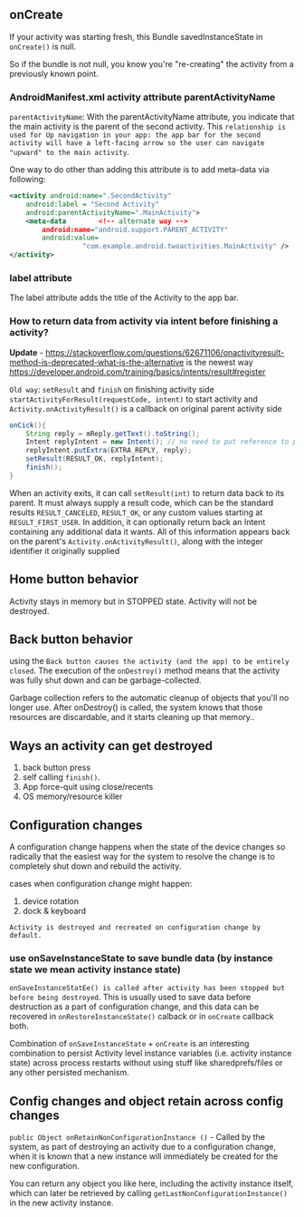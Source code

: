 ## onCreate

If your activity was starting fresh, this Bundle savedInstanceState in `onCreate()` is null. 

So if the bundle is not null, you know you're "re-creating" the activity from a previously known point.



### AndroidManifest.xml activity attribute parentActivityName

`parentActivityName`: With the parentActivityName attribute, you indicate that the main activity is the parent of the second activity. This `relationship is used for Up navigation in your app: the app bar for the second activity will have a left-facing arrow so the user can navigate "upward" to the main activity`.

One way to do other than adding this attribute is to add meta-data via following:
```xml
<activity android:name=".SecondActivity"
    android:label = "Second Activity"
    android:parentActivityName=".MainActivity">
    <meta-data        <!-- alternate way -->
        android:name="android.support.PARENT_ACTIVITY"
        android:value=
                  "com.example.android.twoactivities.MainActivity" />
</activity>
```


### label attribute

The label attribute adds the title of the Activity to the app bar.

### How to return data from activity via intent before finishing a activity?

**Update** - https://stackoverflow.com/questions/62671106/onactivityresult-method-is-deprecated-what-is-the-alternative is the newest way
https://developer.android.com/training/basics/intents/result#register

`Old way`:
`setResult` and `finish` on finishing activity side
`startActivityForResult(requestCode, intent)` to start activity and `Activity.onActivityResult()` is a callback on original parent activity side

```java
onCick(){
    String reply = mReply.getText().toString();
    Intent replyIntent = new Intent(); // no need to put reference to parentActivity
    replyIntent.putExtra(EXTRA_REPLY, reply);
    setResult(RESULT_OK, replyIntent);
    finish();
}
```

When an activity exits, it can call `setResult(int)` to return data back to its parent. It must always supply a result code, which can be the standard results `RESULT_CANCELED`, `RESULT_OK`, or any custom values starting at `RESULT_FIRST_USER`. In addition, it can optionally return back an Intent containing any additional data it wants. All of this information appears back on the parent's `Activity.onActivityResult()`, along with the integer identifier it originally supplied

## Home button behavior

Activity stays in memory but in STOPPED state. Activity will not be destroyed.


## Back button behavior

using the `Back button causes the activity (and the app) to be entirely closed`. The execution of the `onDestroy()` method means that the activity was fully shut down and can be garbage-collected. 

Garbage collection refers to the automatic cleanup of objects that you'll no longer use. After onDestroy() is called, the system knows that those resources are discardable, and it starts cleaning up that memory..

## Ways an activity can get destroyed

1. back button press
2. self calling `finish()`.
3. App force-quit using close/recents
4. OS memory/resource killer

## Configuration changes

A configuration change happens when the state of the device changes so radically that the easiest way for the system to resolve the change is to completely shut down and rebuild the activity.

cases when configuration change might happen:
1. device rotation
2. dock & keyboard

`Activity is destroyed and recreated on configuration change by default.`

### use onSaveInstanceState to save bundle data (by instance state we mean activity instance state)

`onSaveInstanceStatEe() is called after activity has been stopped but before being destroyed`.
This is usually used to save data before destruction as a part of configuration change,
and this data can be recovered in `onRestoreInstanceState()` calback or in `onCreate` callback both.

Combination of `onSaveInstanceState` + `onCreate` is an interesting combination to persist Activity level instance variables (i.e. activity instance state) across process restarts without using stuff like sharedprefs/files or any other persisted mechanism.


## Config changes and object retain across config changes

`public Object onRetainNonConfigurationInstance ()` - Called by the system, as part of destroying an activity due to a configuration change, when it is known that a new instance will immediately be created for the new configuration. 

You can return any object you like here, including the activity instance itself, which can later be retrieved by calling `getLastNonConfigurationInstance()` in the new activity instance.